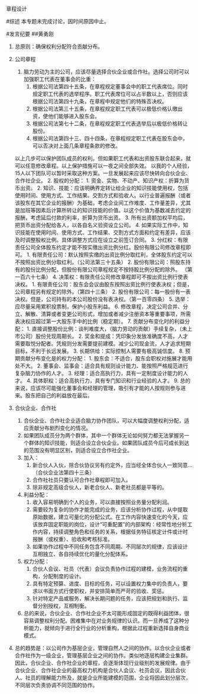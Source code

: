 章程设计

#综述
本专题未完成讨论，因时间原因中止。

#发言纪要
##黄勇刚
1. 总原则：确保权利分配符合贡献分布。
2. 公司章程
	1. 脑力劳动为主的公司，应该尽量选择合伙企业或合作社。选择公司时可以加强职工代表在董事会的比重：
		1. 根据公司法第四十五条，在章程规定董事会中的职工代表席位。同时规定职工代表的选举程序。职工代表席位可以占半数以上，否则应该根据公司法第四十九条，在章程中规定他们的特殊否决权。
		2. 根据公司法第三十五条，在章程规定职工代表可以极低价格认缴出资，使他们能够进入股东会。
		3. 根据公司法第七十二条，在章程规定职工代表选举后以极低价格转让股份。
		4. 根据公司法第四十三、四十四条，在章程规定职工代表在股东会中，可以否决对上面几条章程条款的修改。

	以上几步可以保护团队成员的权利。但如果职工代表和出资股东联合起来，就可以任意修改章程。以上保护措施可以一夜之间全部失效。
	以我的个人经验，15人以下团队可以暂时采取这种方案。一旦发展起来应该尽快转向合伙企业、合作社企业。
	2. 股权的分配：
		1. 资金、实物、不动产、知识产权：折算为货币出资。
		2. 知识、技能：应该明确界定转让给企业的知识技能使用权，包括使用时间、使用方式、工作结果、交割方式和验收人。以行业普遍报酬（或者该股东在其它企业的报酬）为基础，考虑企业间工作难度、工作量差异，尤其是加班等因素后计算所转让的知识技能的价值。以这个价值为基数减去约定的报酬，考虑延后付款的利率，折算为货币出资。 
		3. 所有出资额加权平均后，把货币出资分配给各人，以各自名义验资设立公司。
		4. 如果实际工作中，知识技能在使用时间、使用方式、工作结果、交割方式方面和约定有差异，应该及时调整股权比例。具体调整方式应在设立之前签订合同。
	3. 分红权：有限责任公司全体股东约定才能不按实缴出资比例分红。股份有限公司修改章程即可。
		1. 有限责任公司：默认按照实缴的出资比例分取红利，全体股东约定可以不按照出资比例分取红利。（公司法第三十五条）
		2. 股份有限公司：照股东持有的股份比例分配，但股份有限公司章程规定不按持股比例分配的除外。 （第一百六十七条）
	4. 决策权：有限责任公司修改章程即可不按出资比例行使表决权。
		1. 有限责任公司：股东会会议由股东按照出资比例行使表决权；但是，公司章程另有规定的除外。（第四十三条）
		2. 股份有限公司：每一股份有一表决权。但是，公司持有的本公司股份没有表决权。（第一百零四条）
	5. 选举：应尽量采用累积投票制，保护小股东利益。
	6. 修改章程，决定公司合并、分立、解散、清算或者变更公司形式，增加或者减少注册资本等重要事项，所需表决权应超过第一大股东手中的比例（稳定期）。
	7. 贡献分布变化时的利益分配：
		1. 直接调整股份比例：谈判难度大，（脑力劳动的贡献）手续复杂，（未上市公司）股份兑现周期长。
		2. 奖金和提成：凭印象分发放准确度不高，人才需要取悦分配者。凭规则分发需要提前建模。减少公司现金流，人才追求短期目标，不利于长远发展。
		3. 长期供给：实际控制人需要有极高诚信度。
	8. 预期贡献分布变化是的权力分配：
		1. 股东会：不适合，股东会职权对施展才能用处不大。
		2. 董事会、监事会：适合具有规则设计能力、能按照严格规范进行复杂脑力协作的人才。
		3. 经理：适合高执行力，具有一定制度设计能力的人才。
		4. 具体职权：适合高执行力，具有专门知识和行业经验的人才。
	9. 总的来说，应该尽可能强化董事会和经理的管理，吸引有才能的人按规则参与进来。股东把自己的利益放在最后。  

3. 合伙企业、合作社
	1. 合伙企业、合作社企业适合脑力协作团队，可以大幅度调整权利分配，适应贡献分布剧烈变化的情况。
	2. 如果团队成员分为两个群体，其中一个群体无论如何努力都无法掌握另一个群体的知识技能，则适合设立合伙企业。如果团队成员今后可成长到达的范围没有明显区别，则适合设立合作社企业。
	3. 加入：
		1. 新合伙人入伙，除合伙协议另有约定外，应当经全体合伙人一致同意...（合伙企业法第四十三条）
		2. 合作社社员只要认可合作社章程即可加入。
		3. 除非规定高级合伙人，新老合伙人、新老社员都是平等的。
	4. 利益分配：
		1. 收入容易明确到个人的业务，可以直接按照业务量分配利润。
		2. 需要较为复杂的协作才能完成的业务，应该分析协作过程，从中提取原始数据，建立可量化的分配公式。在工作内容快速变化的今天，应该放弃固定职能的岗位，设计“可重配置”的内部架构：经常性地分析工作内容，持续调整角色和任务的关系，根据任务特征核定计件或计时报酬（或权重）、验收和考核标准。
		3. 如果协作过程中不同任务包含不同周期、不同层次的规律，应该设计互相独立、各自持续优化的量化分配体系。
	5. 权力分配：
		1. 合伙人会议、社员（代表）会议负责协作过程的建模，业务流程的重构，分配制度的设计。
		2. 具有特定预算、进度、目标的任务，可以设置权力集中的负责人，要求以书面方式行使职权，并安排简单而严苛的验收、奖惩。
		3. 针对特定产品或服务，解决长期问题的任务，应该把规划和执行、监督分别授权，互相制衡。
	6.  总的来说，合伙企业、合作社企业不太可能形成固定的既得利益团体，很容易调整权利分配。困难集中在对业务规律的认识。而一旦养成了这种分析能力，就倾向于进行全行业的分析重构，根据此过程重新选择自身商业模式。
4. 总的趋势是：以公司作为基层企业，管理自然人之间的协作。以合伙企业或者合作社作为一级企业，管理基层企业之间的协作。类似地逐层构建企业集群。因此，合伙企业、合作社企业的章程，会逐渐体现行业级别的发展规律。由于合伙企业、合作社企业的最高权力机构是合伙人会议、社员会议，因此合伙人、社员的理解能力所及，就是企业所能建模的范围，企业将因此划分层次，不同层次负责协调不同范围的协作。